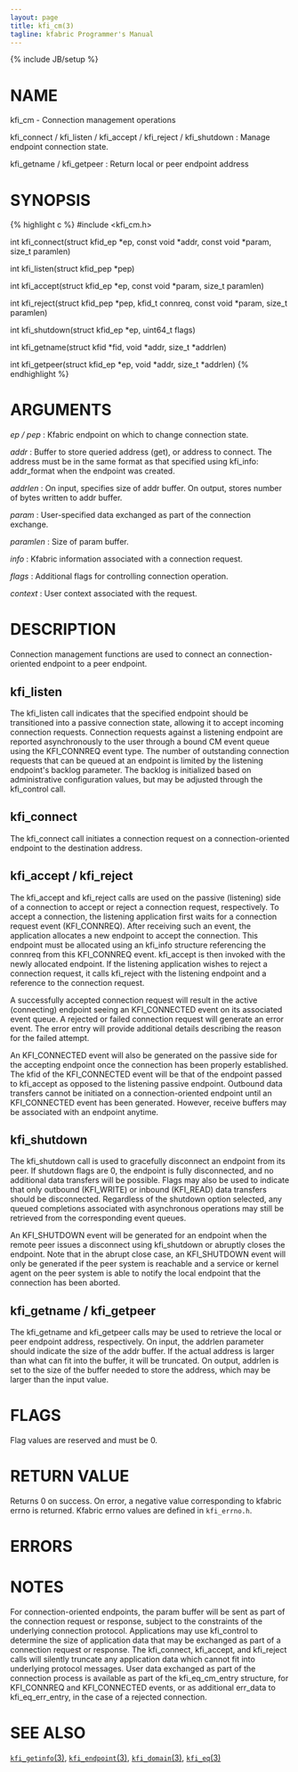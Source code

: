 ```yaml
---
layout: page
title: kfi_cm(3)
tagline: kfabric Programmer's Manual
---
```

{% include JB/setup %}

# NAME

kfi_cm - Connection management operations

kfi_connect / kfi_listen / kfi_accept / kfi_reject / kfi_shutdown
: Manage endpoint connection state.

kfi_getname / kfi_getpeer
: Return local or peer endpoint address

# SYNOPSIS

{% highlight c %}
#include <kfi_cm.h>

int
kfi_connect(struct kfid_ep *ep, const void *addr,
	   const void *param, size_t paramlen)

int
kfi_listen(struct kfid_pep *pep)

int
kfi_accept(struct kfid_ep *ep, const void *param, size_t paramlen)

int
kfi_reject(struct kfid_pep *pep, kfid_t connreq,
	  const void *param, size_t paramlen)

int
kfi_shutdown(struct kfid_ep *ep, uint64_t flags)

int
kfi_getname(struct kfid *fid, void *addr, size_t *addrlen)

int
kfi_getpeer(struct kfid_ep *ep, void *addr, size_t *addrlen)
{% endhighlight %}

# ARGUMENTS

*ep / pep*
: Kfabric endpoint on which to change connection state.

*addr*
: Buffer to store queried address (get), or address to
  connect.  The address must be in the same format as that
  specified using kfi_info: addr_format when the endpoint was created.

*addrlen*
: On input, specifies size of addr buffer.  On output, stores number
  of bytes written to addr buffer.

*param*
: User-specified data exchanged as part of the connection exchange.

*paramlen*
: Size of param buffer.

*info*
: Kfabric information associated with a connection request.

*flags*
: Additional flags for controlling connection operation.

*context*
: User context associated with the request.

# DESCRIPTION

Connection management functions are used to connect an
connection-oriented endpoint to a peer endpoint.

## kfi_listen

The kfi_listen call indicates that the specified endpoint should be
transitioned into a passive connection state, allowing it to accept
incoming connection requests.  Connection requests against a listening
endpoint are reported asynchronously to the user through a bound CM
event queue using the KFI_CONNREQ event type.  The number of outstanding
connection requests that can be queued at an endpoint is limited by the
listening endpoint's backlog parameter.  The backlog is initialized
based on administrative configuration values, but may be adjusted
through the kfi_control call.

## kfi_connect

The kfi_connect call initiates a connection request on a
connection-oriented endpoint to the destination address.

## kfi_accept / kfi_reject

The kfi_accept and kfi_reject calls are used on the passive (listening)
side of a connection to accept or reject a connection request,
respectively.  To accept a connection, the listening application first
waits for a connection request event (KFI_CONNREQ).
After receiving such an event, the application
allocates a new endpoint to accept the connection.  This endpoint must
be allocated using an kfi_info structure referencing the connreq from this
KFI_CONNREQ event.  kfi_accept is then invoked
with the newly allocated endpoint.  If
the listening application wishes to reject a connection request, it calls
kfi_reject with the listening endpoint and
a reference to the connection request.

A successfully accepted connection request will result in the active
(connecting) endpoint seeing an KFI_CONNECTED event on its associated
event queue.  A rejected or failed connection request will generate an
error event.  The error entry will provide additional details describing
the reason for the failed attempt.

An KFI_CONNECTED event will also be generated on the passive side for the
accepting endpoint once the connection has been properly established.
The kfid of the KFI_CONNECTED event will be that of the endpoint passed to
kfi_accept as opposed to the listening passive endpoint.
Outbound data transfers cannot be initiated on a connection-oriented
endpoint until an KFI_CONNECTED event has been generated.  However, receive
buffers may be associated with an endpoint anytime.

## kfi_shutdown

The kfi_shutdown call is used to gracefully disconnect an endpoint from
its peer.  If shutdown flags are 0, the endpoint is fully disconnected,
and no additional data transfers will be possible.  Flags may also be
used to indicate that only outbound (KFI_WRITE) or inbound (KFI_READ) data
transfers should be disconnected.  Regardless of the shutdown option
selected, any queued completions associated with asynchronous operations
may still be retrieved from the corresponding event queues.

An KFI_SHUTDOWN event will be generated for an endpoint when the remote
peer issues a disconnect using kfi_shutdown or abruptly closes the endpoint.
Note that in the abrupt close case, an KFI_SHUTDOWN event will only be
generated if the peer system is reachable and a service or kernel agent
on the peer system is able to notify the local endpoint that the connection
has been aborted.

## kfi_getname / kfi_getpeer

The kfi_getname and kfi_getpeer calls may be used to retrieve the local or
peer endpoint address, respectively.  On input, the addrlen parameter should
indicate the size of the addr buffer.  If the actual address is larger than
what can fit into the buffer, it will be truncated.  On output, addrlen
is set to the size of the buffer needed to store the address, which may
be larger than the input value.

# FLAGS

Flag values are reserved and must be 0.

# RETURN VALUE

Returns 0 on success. On error, a negative value corresponding to kfabric
errno is returned. Kfabric errno values are defined in
`kfi_errno.h`.

# ERRORS


# NOTES

For connection-oriented endpoints, the param buffer will be sent as
part of the connection request or response, subject to the constraints of
the underlying connection protocol.  Applications may use kfi_control
to determine the size of application data that may be exchanged as
part of a connection request or response.  The kfi_connect, kfi_accept, and
kfi_reject calls will silently truncate any application data which cannot
fit into underlying protocol messages.  User data exchanged as part of
the connection process is available as part of the kfi_eq_cm_entry
structure, for KFI_CONNREQ and KFI_CONNECTED events, or as additional
err_data to kfi_eq_err_entry, in the case of a rejected connection.

# SEE ALSO

[`kfi_getinfo`(3)](kfi_getinfo.3.html),
[`kfi_endpoint`(3)](kfi_endpoint.3.html),
[`kfi_domain`(3)](kfi_domain.3.html),
[`kfi_eq`(3)](kfi_eq.3.html)
